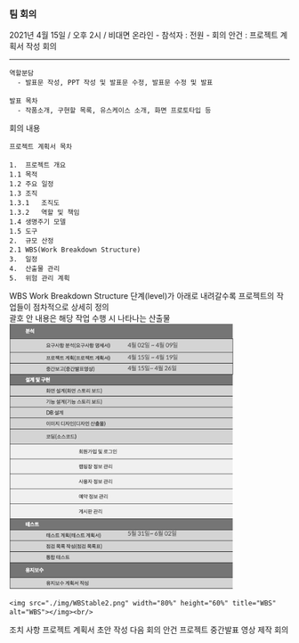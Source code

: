 ### 팀 회의
  2021년 4월 15일 / 오후 2시 / 비대면 온라인
    - 참석자 : 전원 
    - 회의 안건 : 프로젝트 계획서 작성 회의

---

    역할분담
      - 발표문 작성, PPT 작성 및 발표문 수정, 발표문 수정 및 발표

    발표 목차
      - 작품소개, 구현할 목록, 유스케이스 소개, 화면 프로토타입 등

  회의 내용

    프로젝트 계획서 목차

    1.	프로젝트 개요
    1.1	목적
    1.2	주요 일정	
    1.3	조직
    1.3.1	조직도
    1.3.2	역할 및 책임	
    1.4	생명주기 모델	
    1.5	도구	
    2.	규모 산정	
    2.1	WBS(Work Breakdown Structure)	
    3.	일정	
    4.	산출물 관리	
    5.	위험 관리 계획	

   WBS Work Breakdown Structure
    단계(level)가 아래로 내려갈수록 프로젝트의 작업들이 점차적으로 상세히 정의  
    괄호 안 내용은 해당 작업 수행 시 나타나는 산출물
    <img src="./img/WBStable1.png" width="80%" height="60%" title="WBStable" alt="WBStable"></img><br/>
    
    <img src="./img/WBStable2.png" width="80%" height="60%" title="WBS" alt="WBS"></img><br/>

   조치 사항
    프로젝트 계획서 초안 작성
   다음 회의 안건
    프로젝트 중간발표 영상 제작 회의
